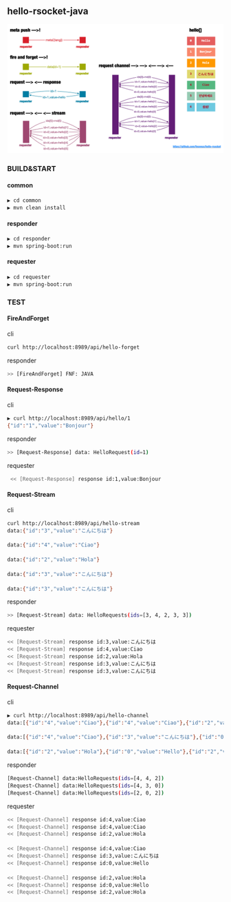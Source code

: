 ## hello-rsocket-java
![](https://github.com/feuyeux/hello-rsocket/blob/master/doc/hello-rsocket.png)

### BUILD&START
#### common
```bash
▶ cd common
▶ mvn clean install
```

#### responder
```bash
▶ cd responder
▶ mvn spring-boot:run
```

#### requester
```bash
▶ cd requester
▶ mvn spring-boot:run
```

### TEST

#### FireAndForget

cli
```bash
curl http://localhost:8989/api/hello-forget
```

responder
```bash
>> [FireAndForget] FNF: JAVA
```

#### Request-Response

cli

```bash
▶ curl http://localhost:8989/api/hello/1
{"id":"1","value":"Bonjour"}
```

responder
```bash
>> [Request-Response] data: HelloRequest(id=1)
```

requester
```bash
 << [Request-Response] response id:1,value:Bonjour
```

#### Request-Stream

cli

```bash
curl http://localhost:8989/api/hello-stream
data:{"id":"3","value":"こんにちは"}

data:{"id":"4","value":"Ciao"}

data:{"id":"2","value":"Hola"}

data:{"id":"3","value":"こんにちは"}

data:{"id":"3","value":"こんにちは"}
```

responder
```bash
>> [Request-Stream] data: HelloRequests(ids=[3, 4, 2, 3, 3])
```

requester
```bash
<< [Request-Stream] response id:3,value:こんにちは
<< [Request-Stream] response id:4,value:Ciao
<< [Request-Stream] response id:2,value:Hola
<< [Request-Stream] response id:3,value:こんにちは
<< [Request-Stream] response id:3,value:こんにちは
```

#### Request-Channel

cli

```bash
▶ curl http://localhost:8989/api/hello-channel
data:[{"id":"4","value":"Ciao"},{"id":"4","value":"Ciao"},{"id":"2","value":"Hola"}]

data:[{"id":"4","value":"Ciao"},{"id":"3","value":"こんにちは"},{"id":"0","value":"Hello"}]

data:[{"id":"2","value":"Hola"},{"id":"0","value":"Hello"},{"id":"2","value":"Hola"}]
```

responder
```bash
[Request-Channel] data:HelloRequests(ids=[4, 4, 2])
[Request-Channel] data:HelloRequests(ids=[4, 3, 0])
[Request-Channel] data:HelloRequests(ids=[2, 0, 2])
```

requester
```bash
<< [Request-Channel] response id:4,value:Ciao
<< [Request-Channel] response id:4,value:Ciao
<< [Request-Channel] response id:2,value:Hola

<< [Request-Channel] response id:4,value:Ciao
<< [Request-Channel] response id:3,value:こんにちは
<< [Request-Channel] response id:0,value:Hello

<< [Request-Channel] response id:2,value:Hola
<< [Request-Channel] response id:0,value:Hello
<< [Request-Channel] response id:2,value:Hola
```